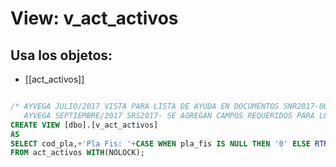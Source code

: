 # View: v_act_activos

## Usa los objetos:
- [[act_activos]]

```sql

/* AYVEGA JULIO/2017 VISTA PARA LISTA DE AYUDA EN DOCUMENTOS SNR2017-0064 
   AYVEGA SEPTIEMBRE/2017 SRS2017- SE AGREGAN CAMPOS REQUERIDOS PARA LOS DOCUMENTOS*/
CREATE VIEW [dbo].[v_act_activos]
AS
SELECT cod_pla,+'Pla Fis: '+CASE WHEN pla_fis IS NULL THEN '0' ELSE RTRIM(LTRIM(pla_fis)) END+'- '+des_cor AS des_cor,cod_est,fec_asig,fec_adq,TIP_DEP
FROM act_activos WITH(NOLOCK);

```
